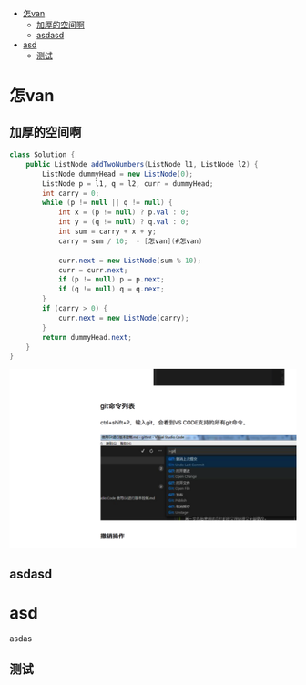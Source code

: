 - [怎van](#怎van)
  - [加厚的空间啊](#加厚的空间啊)
  - [asdasd](#asdasd)
- [asd](#asd)
  - [测试](#测试)

# 怎van

## 加厚的空间啊


```java
class Solution {
    public ListNode addTwoNumbers(ListNode l1, ListNode l2) {
        ListNode dummyHead = new ListNode(0);
        ListNode p = l1, q = l2, curr = dummyHead;
        int carry = 0;
        while (p != null || q != null) {
            int x = (p != null) ? p.val : 0;
            int y = (q != null) ? q.val : 0;
            int sum = carry + x + y;
            carry = sum / 10;  - [怎van](#怎van)

            curr.next = new ListNode(sum % 10);
            curr = curr.next;
            if (p != null) p = p.next;
            if (q != null) q = q.next;
        }
        if (carry > 0) {
            curr.next = new ListNode(carry);
        }
        return dummyHead.next;
    }
}
```
![图 2](../../images/ea8476154eec298afe7c04bf1c7029502c116a5264ba1ad8bd06cc517d932869.png)  

## asdasd


# asd
asdas


## 测试